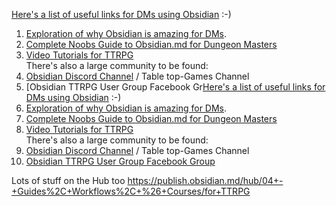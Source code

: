[Here's a list of useful links for DMs using Obsidian](https://www.patreon.com/JPlunkett) :-)  
1. [Exploration of why Obsidian is amazing for DMs](https://www.patreon.com/posts/obsidian-md-why-67636341).  
2. [Complete Noobs Guide to Obsidian.md for Dungeon Masters](https://www.patreon.com/posts/67310539)  
3. [Video Tutorials for TTRPG](https://www.youtube.com/playlist?list=PLV5XWfKkFpk7MJTKv5YdSSpT9b-vLslWu)  
There's also a large community to be found:  
1. [Obsidian Discord Channel](https://discord.com/invite/veuWUTm) / Table top-Games Channel  
2. [Obsidian TTRPG User Group Facebook Gr[Here's a list of useful links for DMs using Obsidian](https://www.patreon.com/JPlunkett) :-)  
1. [Exploration of why Obsidian is amazing for DMs](https://www.patreon.com/posts/obsidian-md-why-67636341).  
2. [Complete Noobs Guide to Obsidian.md for Dungeon Masters](https://www.patreon.com/posts/67310539)  
3. [Video Tutorials for TTRPG](https://www.youtube.com/playlist?list=PLV5XWfKkFpk7MJTKv5YdSSpT9b-vLslWu)  
There's also a large community to be found:  
1. [Obsidian Discord Channel](https://discord.com/invite/veuWUTm) / Table top-Games Channel  
2. [Obsidian TTRPG User Group Facebook Group](https://www.facebook.com/groups/obsidianttrpgusers)

Lots of stuff on the Hub too https://publish.obsidian.md/hub/04+-+Guides%2C+Workflows%2C+%26+Courses/for+TTRPG